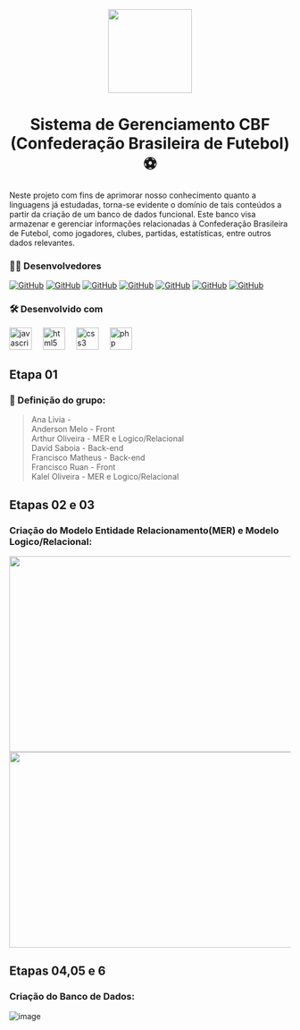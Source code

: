 
<div align="center">
  <img height="150" src="https://logodownload.org/wp-content/uploads/2017/11/cbf-logo-selecao-logo-brasil.png"  />
</div>

###
<h1 align="center">Sistema de Gerenciamento CBF (Confederação Brasileira de Futebol) ⚽</h1>

Neste projeto com fins de aprimorar nosso conhecimento quanto a linguagens já estudadas, torna-se evidente o domínio de tais conteúdos a partir da criação de um banco de dados funcional. Este banco visa armazenar e gerenciar informações relacionadas à Confederação Brasileira de Futebol, como jogadores, clubes, partidas, estatísticas, entre outros dados relevantes.

<h3 align="left">👩‍💻  Desenvolvedores </h3>

[![GitHub](https://img.shields.io/badge/GitHub-Livia-181717?style=for-the-badge&logo=github&logoColor=white)](https://github.com/liviacarvalho07)
[![GitHub](https://img.shields.io/badge/GitHub-Anderson-181717?style=for-the-badge&logo=github&logoColor=white)](https://github.com/0AndersonMelo0)
[![GitHub](https://img.shields.io/badge/GitHub-Arthur-181717?style=for-the-badge&logo=github&logoColor=white)](https://github.com/ArthurOliveeira)
[![GitHub](https://img.shields.io/badge/GitHub-David-181717?style=for-the-badge&logo=github&logoColor=white)](https://github.com/DavidSSF)
[![GitHub](https://img.shields.io/badge/GitHub-Matheus-181717?style=for-the-badge&logo=github&logoColor=white)](https://github.com/matheussoares1)
[![GitHub](https://img.shields.io/badge/GitHub-Ruan-181717?style=for-the-badge&logo=github&logoColor=white)](https://github.com/28082006ruan123)
[![GitHub](https://img.shields.io/badge/GitHub-Kalel-181717?style=for-the-badge&logo=github&logoColor=white)](https://github.com/KalelOliveira)

###

<h3 align="left"> 🛠️ Desenvolvido com</h3>
<div align="left">
  <img src="https://cdn.jsdelivr.net/gh/devicons/devicon/icons/javascript/javascript-original.svg" height="40" alt="javascript logo"  />
  <img width="12" />
  <img src="https://cdn.jsdelivr.net/gh/devicons/devicon/icons/html5/html5-original.svg" height="40" alt="html5 logo"  />
  <img width="12" />
  <img src="https://cdn.jsdelivr.net/gh/devicons/devicon/icons/css3/css3-original.svg" height="40" alt="css3 logo"  />
  <img width="12" />
  <img src="https://cdn.jsdelivr.net/gh/devicons/devicon/icons/php/php-original.svg" height="40" alt="php logo"  />
</div>

## Etapa 01
### 🚀 Definição do grupo:
> Ana Livia - <br>
> Anderson Melo - Front<br>
> Arthur Oliveira - MER e Logico/Relacional<br>
> David Saboia - Back-end<br>
>Francisco Matheus - Back-end<br> 
>Francisco Ruan - Front<br> 
>Kalel Oliveira - MER e Logico/Relacional <br>

## Etapas 02 e 03
### Criação do Modelo Entidade Relacionamento(MER) e Modelo Logico/Relacional:
<div align="center">
  <img height= "350" width="700" src="https://github.com/DavidSSF/Trabalho-Banco-de-Dados/assets/111568402/a8ec564a-5e8c-4b7e-8110-3aead65d07b2"/>
  <br>
  <img height= "350" width="700" src="https://github.com/DavidSSF/Trabalho-Banco-de-Dados/assets/111568402/313d7bce-3181-43f8-b136-c5666cdf82e8"/>
</div>

## Etapas 04,05 e 6
### Criação do Banco de Dados:
![image](https://github.com/DavidSSF/Trabalho-Banco-de-Dados/assets/111543203/c7b6de86-a1e9-4dff-a981-1cd469a1d3d2)

